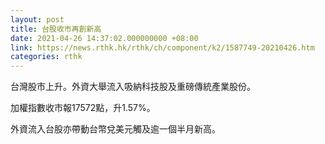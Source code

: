 ```yaml
---
layout: post
title: 台股收市再創新高
date: 2021-04-26 14:37:02.000000000 +08:00
link: https://news.rthk.hk/rthk/ch/component/k2/1587749-20210426.htm
categories: rthk
---
```


台灣股市上升。外資大舉流入吸納科技股及重磅傳統產業股份。

加權指數收市報17572點，升1.57%。

外資流入台股亦帶動台幣兌美元觸及逾一個半月新高。
